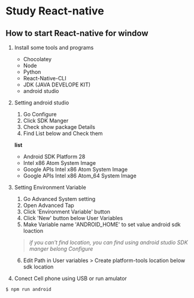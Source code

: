# Study React-native

## How to start React-native for window

1. Install some tools and programs
    - Chocolatey 
    - Node
    - Python
    - React-Native-CLI
    - JDK (JAVA DEVELOPE KIT)
    - android studio

2. Setting android studio
    1. Go Configure 
    2. Click SDK Manger 
    3. Check show package Details 
    4. Find List below and Check them

    **list**
    - Android SDK Platform 28
    - Intel x86 Atom System Image
    - Google APIs Intel x86 Atom System Image
    - Google APIs Intel x86 Atom_64 System Image

3. Setting Environment Variable
    1. Go Advanced System setting 
    2. Open Advanced Tap 
    3. Click 'Environment Variable' button 
    4. Click 'New' button below User Variables
    5. Make Variable name 'ANDROID_HOME' to set value android sdk loaction
    > *if you can't find location, you can find using android studio SDK manger belong Configure*
    6. Edit Path in User variables > Create platform-tools location below sdk location

4. Conect Cell phone using USB or run amulator

```bash
$ npm run android
```

<!-- ## React-native Window에서 실행하는 법

  1. 프로그램 실행에 필요한 패키지 툴과 프로그램 설치하기
    - node
    - python
    - React-Native-CLI
    - JDK (JAVA DEVELOPE KIT)
    - android studio

  2. Android Studio 설정하기
    Configure 클릭 > SDK Manger 클릭 > 우측하단에 show package Details 체크 > 아래 리스트를 찾아 체크 후 다운로드

  **list**
    - Android SDK Platform 28
    - Intel x86 Atom System Image
    - Google APIs Intel x86 Atom System Image
    - Google APIs Intel x86 Atom_64 System Image

  3. 안드로이드를 사용하기 위한 환경 변수 생성
    내 PC 우측 클릭 > 속성 > 고급 시스템 설정 > 환경 변수 > 사용자 변수에 생성 >
    ANDROID_HOME 이란 이름으로 변수 생성하고 값을 Android Studio 에서 설치했던 SDK 폴더 위치로 설정 >
    *위치를 찾기 힘들면, 위 Android Studio 설정하기에 SDK Manger 항목에 위치가 있음*
    사용자 변수 중에 'Path'를 찾아 클릭 후 변경 > 
    위에 언급한 SDK 폴더 하위에 있는 platform-tools 위치를 추가

  4. USB를 연결해 PC와 핸드폰을 연결 후에 react-native 파일 실행
    $npm run android

## React-native Mac에서 실행하는 법

  1. 프로그램 실행에 필요한 패키지 툴과 프로그램 설치하기
    - node
    - Watchman 
    - Xcode 
    - Cocoapods 
    - React-Native-CLI
    - JDK (JAVA DEVELOPE KIT)
    - android studio

  2. Android Studio 설정하기
    Configure 클릭 > SDK Manger 클릭 > 우측하단에 show package Details 체크 > 아래 리스트를 찾아 체크 후 다운로드

  **list**
    - Android SDK Platform 28
    - Intel x86 Atom System Image
    - Google APIs Intel x86 Atom System Image
    - Google APIs Intel x86 Atom_64 System Image

  3. 안드로이드 스튜디오 환경 변수 
      1. ~/.bash_profile 파일 또는 ~/.zshrc 파일을 연다.
      2. 아래와 같이 파일을 수정한다.
```
  # export ANDROID_HOME=$HOME/Library/Android/sdk
  export ANDROID_HOME=자신의 안드로이드SDK 위치/Android/sdk
  export PATH=$PATH:$ANDROID_HOME/emulator
  export PATH=$PATH:$ANDROID_HOME/tools
  export PATH=$PATH:$ANDROID_HOME/tools/bin
  export PATH=$PATH:$ANDROID_HOME/platform-tools
```
  4. USB를 연결해 PC와 핸드폰을 연결 후에 react-native 파일 실행
    $npm run android -->